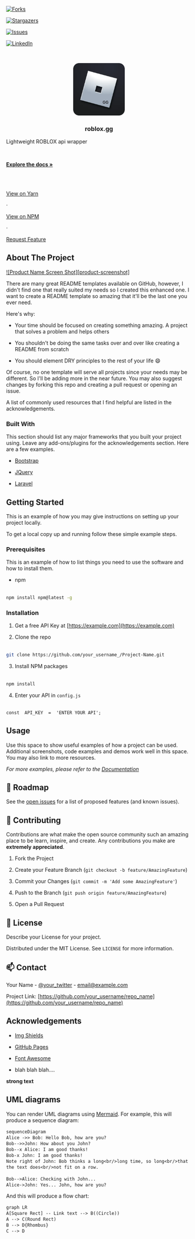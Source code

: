 [![Forks][forks-shield]][forks-url]

[![Stargazers][stars-shield]][stars-url]

[![Issues][issues-shield]][issues-url]

[![LinkedIn][linkedin-shield]][linkedin-url]

<!-- PROJECT LOGO -->

<br />

<p  align="center">

<a  href="https://github.com/ryeuin/roblox.gg/blob/main/roblox.gg.png?raw=true">

<img  src="https://github.com/ryeuin/roblox.gg/blob/main/roblox.gg.round.png?raw=true"  alt="Logo"  width="140">

</a>

<h3  align="center">roblox.gg</h3>

<p  align="center">

Lightweight ROBLOX api wrapper

<br />

<a  href="gg.ryeuin.ml"><strong>Explore the docs »</strong></a>

<br />

<br />

<a  href="https://yarnpkg.com/package/roblox.gg">View on Yarn</a>

·

<a  href="https://npmjs.org/package/roblox.gg">View on NPM</a>

·

<a  href="https://github.com/ryeuin/roblox.gg/issues">Request Feature</a>

</p>

</p>

<!-- ABOUT THE PROJECT -->

## About The Project

[![Product Name Screen Shot][product-screenshot]](https://example.com)

There are many great README templates available on GitHub, however, I didn't find one that really suited my needs so I created this enhanced one. I want to create a README template so amazing that it'll be the last one you ever need.

Here's why:

- Your time should be focused on creating something amazing. A project that solves a problem and helps others

- You shouldn't be doing the same tasks over and over like creating a README from scratch

- You should element DRY principles to the rest of your life :smile:

Of course, no one template will serve all projects since your needs may be different. So I'll be adding more in the near future. You may also suggest changes by forking this repo and creating a pull request or opening an issue.

A list of commonly used resources that I find helpful are listed in the acknowledgements.

### Built With

This section should list any major frameworks that you built your project using. Leave any add-ons/plugins for the acknowledgements section. Here are a few examples.

- [Bootstrap](https://getbootstrap.com)

- [JQuery](https://jquery.com)

- [Laravel](https://laravel.com)

<!-- GETTING STARTED -->

## Getting Started

This is an example of how you may give instructions on setting up your project locally.

To get a local copy up and running follow these simple example steps.

### Prerequisites

This is an example of how to list things you need to use the software and how to install them.

- npm

```sh

npm install npm@latest -g

```

### Installation

1. Get a free API Key at [https://example.com](https://example.com)

2. Clone the repo

```sh

git clone https://github.com/your_username_/Project-Name.git

```

3. Install NPM packages

```sh

npm install

```

4. Enter your API in `config.js`

```JS

const  API_KEY  =  'ENTER YOUR API';

```

<!-- USAGE EXAMPLES -->

## Usage

Use this space to show useful examples of how a project can be used. Additional screenshots, code examples and demos work well in this space. You may also link to more resources.

_For more examples, please refer to the [Documentation](https://example.com)_

<!-- ROADMAP -->

## 🚧 Roadmap

See the [open issues](https://github.com/roshanlam/ReadMeTemplate/issues) for a list of proposed features (and known issues).

<!-- CONTRIBUTING -->

## 🤝 Contributing

Contributions are what make the open source community such an amazing place to be learn, inspire, and create. Any contributions you make are **extremely appreciated**.

1. Fork the Project

2. Create your Feature Branch (`git checkout -b feature/AmazingFeature`)

3. Commit your Changes (`git commit -m 'Add some AmazingFeature'`)

4. Push to the Branch (`git push origin feature/AmazingFeature`)

5. Open a Pull Request

<!-- LICENSE -->

## 📝 License

Describe your License for your project.

Distributed under the MIT License. See `LICENSE` for more information.

<!-- CONTACT -->

## 📫 Contact

Your Name - [@your_twitter](https://twitter.com/your_username) - email@example.com

Project Link: [https://github.com/your_username/repo_name](https://github.com/your_username/repo_name)

<!-- ACKNOWLEDGEMENTS -->

## Acknowledgements

- [Img Shields](https://shields.io)

- [GitHub Pages](https://pages.github.com)

- [Font Awesome](https://fontawesome.com)

- blah blah blah....

<!-- MARKDOWN LINKS & IMAGES -->

<!-- https://www.markdownguide.org/basic-syntax/#reference-style-links -->

[forks-shield]: https://img.shields.io/github/forks/roshanlam/ReadMeTemplate?style=for-the-badge
[forks-url]: https://github.com/roshanlam/ReadMeTemplate/network/members
[stars-shield]: https://img.shields.io/github/stars/roshanlam/ReadMeTemplate?style=for-the-badge
[stars-url]: https://github.com/roshanlam/ReadMeTemplate/stargazers
[issues-shield]: https://img.shields.io/github/issues/roshanlam/ReadMeTemplate?style=for-the-badge
[issues-url]: https://github.com/roshanlam/ReadMeTemplate/issues
[linkedin-shield]: https://img.shields.io/badge/-LinkedIn-black.svg?style=flat-square&logo=linkedin&colorB=555
[linkedin-url]: https://linkedin.com/in/roshan-lamichhane

**strong text**

## UML diagrams

You can render UML diagrams using [Mermaid](https://mermaidjs.github.io/). For example, this will produce a sequence diagram:

```mermaid
sequenceDiagram
Alice ->> Bob: Hello Bob, how are you?
Bob-->>John: How about you John?
Bob--x Alice: I am good thanks!
Bob-x John: I am good thanks!
Note right of John: Bob thinks a long<br/>long time, so long<br/>that the text does<br/>not fit on a row.

Bob-->Alice: Checking with John...
Alice->John: Yes... John, how are you?
```

And this will produce a flow chart:

```mermaid
graph LR
A[Square Rect] -- Link text --> B((Circle))
A --> C(Round Rect)
B --> D{Rhombus}
C --> D
```
